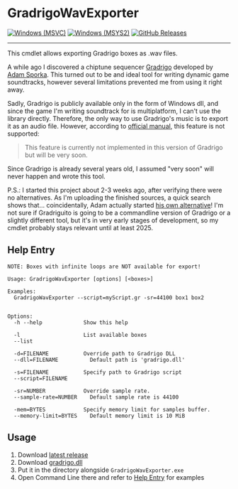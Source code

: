 # GradrigoWavExporter

[![Windows (MSVC)](https://github.com/casqade/GradrigoWavExporter/actions/workflows/windows-build-msvc.yml/badge.svg)](https://github.com/casqade/GradrigoWavExporter/actions/workflows/windows-build-msvc.yml)
[![Windows (MSYS2)](https://github.com/casqade/GradrigoWavExporter/actions/workflows/windows-build-msys2.yml/badge.svg)](https://github.com/casqade/GradrigoWavExporter/actions/workflows/windows-build-msys2.yml)
[![GitHub Releases](https://img.shields.io/github/release/casqade/GradrigoWavExporter.svg)](https://github.com/casqade/GradrigoWavExporter/releases/latest)

---

This cmdlet allows exporting Gradrigo boxes as .wav files. 

A while ago I discovered a chiptune sequencer [Gradrigo](https://adam.sporka.eu/gradrigo.html) developed by [Adam Sporka](https://adam.sporka.eu). 
This turned out to be and ideal tool for writing dynamic game soundtracks, 
however several limitations prevented me from using it right away. 

Sadly, Gradrigo is publicly available only in the form of Windows dll, 
and since the game I'm writing soundtrack for is multiplatform, 
I can't use the library directly. 
Therefore, the only way to use Gradrigo's music is to export it as an audio file. 
However, according to [official manual](https://adam.sporka.eu/gradrigo-language-manual.html),
this feature is not supported:
> This feature is currently not implemented in this version of Gradrigo but will be very soon.

Since Gradrigo is already several years old, 
I assumed "very soon" will never happen and wrote this tool.

P.S.: I started this project about 2-3 weeks ago, after verifying there were no alternatives. 
As I'm uploading the finished sources, a quick search shows that... coincidentally, Adam
actually started [his own alternative](https://github.com/adam-sporka/gradriguito)! 
I'm not sure if Gradriguito is going to be a commandline version of Gradrigo or a slightly different tool, 
but it's in very early stages of development, 
so my cmdlet probably stays relevant until at least 2025. 


## Help Entry

```
NOTE: Boxes with infinite loops are NOT available for export!

Usage: GradrigoWavExporter [options] [<boxes>]

Examples:
  GradrigoWavExporter --script=myScript.gr -sr=44100 box1 box2


Options:
  -h --help             Show this help

  -l                    List available boxes
  --list

  -d=FILENAME           Override path to Gradrigo DLL
  --dll=FILENAME          Default path is 'gradrigo.dll'

  -s=FILENAME           Specify path to Gradrigo script
  --script=FILENAME

  -sr=NUMBER            Override sample rate.
  --sample-rate=NUMBER    Default sample rate is 44100

  -mem=BYTES            Specify memory limit for samples buffer.
  --memory-limit=BYTES    Default memory limit is 10 MiB
```


## Usage

1. Download [latest release](https://github.com/Casqade/GradrigoWavExporter/releases/download/v1.0/GradrigoWavExporter-win64.zip)
2. Download [gradrigo.dll](https://github.com/adam-sporka/gradrigo-for-unity/blob/main/Assets/Gradrigo/Plugins/x86_64/gradrigo.dll)
3. Put it in the directory alongside `GradrigoWavExporter.exe`
4. Open Command Line there and refer to [Help Entry](https://github.com/Casqade/GradrigoWavExporter/edit/main/README.md#help-entry) for examples

